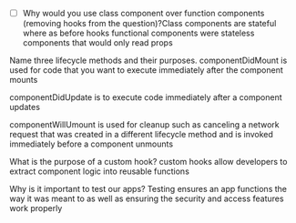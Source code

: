 - [ ] Why would you use class component over function components (removing hooks from the question)?Class components are stateful where as before hooks functional components were stateless components that would only read props

 Name three lifecycle methods and their purposes. componentDidMount is used for code that you want to execute immediately after the component mounts

componentDidUpdate is to execute code immediately after a component updates

componentWillUmount is used for cleanup such as canceling a network request that was created in a different lifecycle method and is invoked immediately before a component unmounts

 What is the purpose of a custom hook? custom hooks allow developers to extract component logic into reusable functions

 Why is it important to test our apps? Testing ensures an app functions the way it was meant to as well as ensuring the security and access features work properly